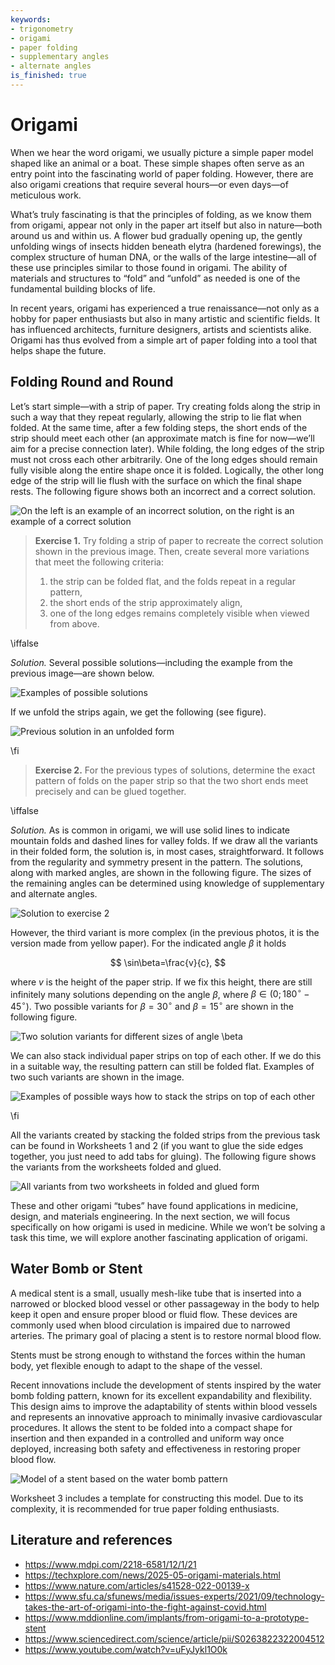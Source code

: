 ```yaml
---
keywords:
- trigonometry
- origami
- paper folding
- supplementary angles
- alternate angles
is_finished: true
---
```


# Origami
 
When we hear the word origami, we usually picture a simple paper model shaped like an animal or a boat.
These simple shapes often serve as an entry point into the fascinating world of paper folding.
However, there are also origami creations that require several hours—or even days—of meticulous work.

What’s truly fascinating is that the principles of folding, as we know them from origami, appear not only in the paper art itself but also in nature—both around us and within us. A flower bud gradually opening up, the gently unfolding wings of insects hidden beneath elytra (hardened forewings), the complex structure of human DNA, or the walls of the large intestine—all of these use principles similar to those found in origami. The ability of materials and structures to “fold” and “unfold” as needed is one of the fundamental building blocks of life.

In recent years, origami has experienced a true renaissance—not only as a hobby for paper enthusiasts but also in many artistic and scientific fields. It has influenced architects, furniture designers, artists and scientists alike. 
Origami has thus evolved from a simple art of paper folding into a tool that helps shape the future.

## Folding Round and Round

Let’s start simple—with a strip of paper. Try creating folds along the strip in such a way that they repeat regularly, allowing the strip to lie flat when folded. At the same time, after a few folding steps, the short ends of the strip should meet each other (an approximate match is fine for now—we’ll aim for a precise connection later).
While folding, the long edges of the strip must not cross each other arbitrarily.
One of the long edges should remain fully visible along the entire shape once it is folded.
Logically, the other long edge of the strip will lie flush with the surface on which the final shape rests. 
The following figure shows both an incorrect and a correct solution.

![On the left is an example of an incorrect solution, on the right is an example of a correct solution](chybne_a_spravne.png)

> **Exercise 1.** Try folding a strip of paper to recreate the correct solution shown in the previous image. Then, create several more variations that meet the following criteria:
> 1) the strip can be folded flat, and the folds repeat in a regular pattern,
> 2) the short ends of the strip approximately align,
> 3) one of the long edges remains completely visible when viewed from above.

\iffalse

 *Solution.* Several possible solutions—including the example from the previous image—are shown below.

![Examples of possible solutions](prouzek_slozeny.jpg)

If we unfold the strips again, we get the following (see figure).

![Previous solution in an unfolded form](prouzek_rozlozeny.jpg)

\fi

> **Exercise 2.**  For the previous types of solutions, determine the exact pattern of folds on the paper strip
> so that the two short ends meet precisely and can be glued together.

\iffalse

*Solution.* As is common in origami, we will use solid lines to indicate mountain folds and dashed lines for valley folds. 
If we draw all the variants in their folded form, the solution is, in most cases, straightforward.
It follows from the regularity and symmetry present in the pattern.
The solutions, along with marked angles, are shown in the following figure.
The sizes of the remaining angles can be determined using knowledge of supplementary and alternate angles.

![Solution to exercise 2](origami_4.jpg)

However, the third variant is more complex (in the previous photos, it is the version made from yellow paper).
For the indicated angle $\beta$ it holds

$$
\sin\beta=\frac{v}{c},
$$ 

where $v$ is the height of the paper strip.
If we fix this height, there are still infinitely many solutions depending on the angle $\beta$,
where $\beta\in(0; 180^{\circ}-45^{\circ})$.
Two possible variants for $\beta=30^{\circ}$ and $\beta=15^{\circ}$ are shown in the following figure.

![Two solution variants for different sizes of angle $\beta$](origami_5.jpg)

We can also stack individual paper strips on top of each other. If we do this in a suitable way, the resulting pattern can still be folded flat. Examples of two such variants are shown in the image.

![Examples of possible ways how to stack the strips on top of each other](origami_6.jpg)

\fi

All the variants created by stacking the folded strips from the previous task can be found in Worksheets 1 and 2 (if you want to glue the side edges together, you just need to add tabs for gluing).
The following figure shows the variants from the worksheets folded and glued.

![All variants from two worksheets in folded and glued form](origami_7.png)

These and other origami “tubes” have found applications in medicine, design, and materials engineering. In the next section, we will focus specifically on how origami is used in medicine. While we won’t be solving a task this time, we will explore another fascinating application of origami.

## Water Bomb or Stent

A medical stent is a small, usually mesh-like tube that is inserted into a narrowed or blocked blood vessel or other passageway in the body to help keep it open and ensure proper blood or fluid flow. These devices are commonly used when blood circulation is impaired due to narrowed arteries. The primary goal of placing a stent is to restore normal blood flow.

Stents must be strong enough to withstand the forces within the human body, yet flexible enough to adapt to the shape of the vessel.

Recent innovations include the development of stents inspired by the water bomb folding pattern, known for its excellent expandability and flexibility. This design aims to improve the adaptability of stents within blood vessels and represents an innovative approach to minimally invasive cardiovascular procedures. It allows the stent to be folded into a compact shape for insertion and then expanded in a controlled and uniform way once deployed, increasing both safety and effectiveness in restoring proper blood flow.

![Model of a stent based on the water bomb pattern](medical_stent_model.png)

Worksheet 3 includes a template for constructing this model. Due to its complexity, it is recommended for true paper folding enthusiasts.

## Literature and references

* https://www.mdpi.com/2218-6581/12/1/21
* https://techxplore.com/news/2025-05-origami-materials.html
* https://www.nature.com/articles/s41528-022-00139-x
* https://www.sfu.ca/sfunews/media/issues-experts/2021/09/technology-takes-the-art-of-origami-into-the-fight-against-covid.html
* https://www.mddionline.com/implants/from-origami-to-a-prototype-stent
* https://www.sciencedirect.com/science/article/pii/S0263822322004512
* https://www.youtube.com/watch?v=uFyJykl1O0k
